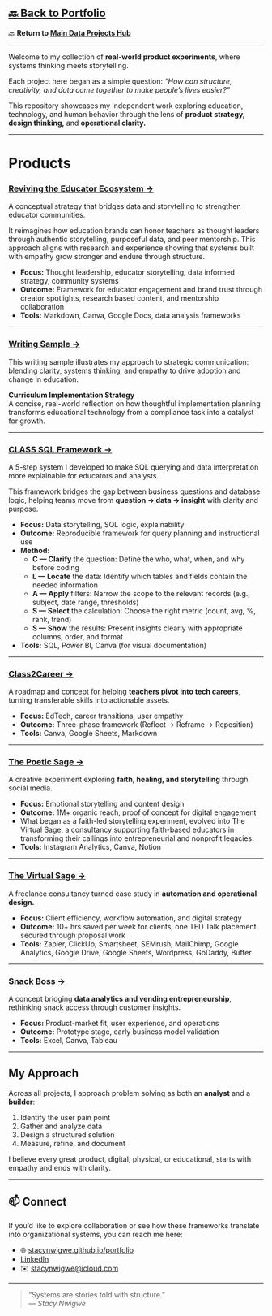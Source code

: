[🔙 Back to Portfolio](https://stacynwigwe.github.io/portfolio/)
---
🔙 **Return to [Main Data Projects Hub](https://stacynwigwe.github.io/portfolio/projects/)**  

---
Welcome to my collection of **real-world product experiments**, where systems thinking meets storytelling.

Each project here began as a simple question: *“How can structure, creativity, and data come together to make people’s lives easier?”*  

This repository showcases my independent work exploring education, technology, and human behavior through the lens of **product strategy, design thinking,** and **operational clarity.**

---

# Products

### [Reviving the Educator Ecosystem →](./reviving-educator-ecosystem)

A conceptual strategy that bridges data and storytelling to strengthen educator communities. 

It reimagines how education brands can honor teachers as thought leaders through authentic storytelling, purposeful data, and peer mentorship. This approach aligns with research and experience showing that systems built with empathy grow stronger and endure through structure.

- **Focus:** Thought leadership, educator storytelling, data informed strategy, community systems
- **Outcome:** Framework for educator engagement and brand trust through creator spotlights, research based content, and mentorship collaboration
- **Tools:** Markdown, Canva, Google Docs, data analysis frameworks

---
### [Writing Sample →](writing-samples/curriculum_implementation_summary.md) 

This writing sample illustrates my approach to strategic communication: blending clarity, systems thinking, and empathy to drive adoption and change in education.

**Curriculum Implementation Strategy**  
A concise, real-world reflection on how thoughtful implementation planning transforms educational technology from a compliance task into a catalyst for growth.  

---

###  [CLASS SQL Framework →](./class-sql-framework)
A 5-step system I developed to make SQL querying and data interpretation more explainable for educators and analysts.  

This framework bridges the gap between business questions and database logic, helping teams move from **question → data → insight** with clarity and purpose.

- **Focus:** Data storytelling, SQL logic, explainability  
- **Outcome:** Reproducible framework for query planning and instructional use  
- **Method:**  
  - **C — Clarify** the question: Define the who, what, when, and why before coding  
  - **L — Locate** the data: Identify which tables and fields contain the needed information  
  - **A — Apply** filters: Narrow the scope to the relevant records (e.g., subject, date range, thresholds)  
  - **S — Select** the calculation: Choose the right metric (count, avg, %, rank, trend)  
  - **S — Show** the results: Present insights clearly with appropriate columns, order, and format  
- **Tools:** SQL, Power BI, Canva (for visual documentation)  

---

###  [Class2Career →](./class2career)
A roadmap and concept for helping **teachers pivot into tech careers**, turning transferable skills into actionable assets.  
- **Focus:** EdTech, career transitions, user empathy  
- **Outcome:** Three-phase framework (Reflect → Reframe → Reposition)  
- **Tools:** Canva, Google Sheets, Markdown  

---

### [The Poetic Sage →](./poetic-sage)
A creative experiment exploring **faith, healing, and storytelling** through social media.  
- **Focus:** Emotional storytelling and content design  
- **Outcome:** 1M+ organic reach, proof of concept for digital engagement
- What began as a faith-led storytelling experiment, evolved into The Virtual Sage, a consultancy supporting faith-based educators in transforming their callings into entrepreneurial and nonprofit legacies.
- **Tools:** Instagram Analytics, Canva, Notion  

---

###  [The Virtual Sage →](./virtual-sage)
A freelance consultancy turned case study in **automation and operational design.**  
- **Focus:** Client efficiency, workflow automation, and digital strategy  
- **Outcome:** 10+ hrs saved per week for clients, one TED Talk placement secured through proposal work  
- **Tools:** Zapier, ClickUp, Smartsheet, SEMrush, MailChimp, Google Analytics, Google Drive, Google Sheets, Wordpress, GoDaddy, Buffer 
  
---

###  [Snack Boss →](./snack-boss)
A concept bridging **data analytics and vending entrepreneurship**, rethinking snack access through customer insights.  
- **Focus:** Product-market fit, user experience, and operations  
- **Outcome:** Prototype stage, early business model validation  
- **Tools:** Excel, Canva, Tableau  

---

##  My Approach

Across all projects, I approach problem solving as both an **analyst** and a **builder**:
1. Identify the user pain point  
2. Gather and analyze data  
3. Design a structured solution  
4. Measure, refine, and document  

I believe every great product, digital, physical, or educational, starts with empathy and ends with clarity.

---

## 📫 Connect

If you’d like to explore collaboration or see how these frameworks translate into organizational systems, you can reach me here:
- 🌐 [stacynwigwe.github.io/portfolio](https://stacynwigwe.github.io/portfolio)
- [LinkedIn](https://www.linkedin.com/in/stacynwigwe)  
- ✉️ [stacynwigwe@icloud.com](mailto:stacynwigwe@icloud.com)

---

> “Systems are stories told with structure.”  
> — *Stacy Nwigwe*
